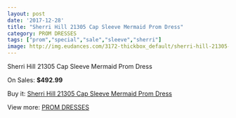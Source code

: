 ```yaml
---
layout: post
date: '2017-12-28'
title: "Sherri Hill 21305 Cap Sleeve Mermaid Prom Dress"
category: PROM DRESSES
tags: ["prom","special","sale","sleeve","sherri"]
image: http://img.eudances.com/3172-thickbox_default/sherri-hill-21305-cap-sleeve-mermaid-prom-dress.jpg
---
```

Sherri Hill 21305 Cap Sleeve Mermaid Prom Dress

On Sales: **$492.99**
<a href="https://www.eudances.com/en/prom-dresses/1090-sherri-hill-21305-cap-sleeve-mermaid-prom-dress.html"><amp-img layout="responsive" width="600" height="600" src="//img.eudances.com/3172-thickbox_default/sherri-hill-21305-cap-sleeve-mermaid-prom-dress.jpg" alt="Sherri Hill 21305 Cap Sleeve Mermaid Prom Dress 0" /></a>
<a href="https://www.eudances.com/en/prom-dresses/1090-sherri-hill-21305-cap-sleeve-mermaid-prom-dress.html"><amp-img layout="responsive" width="600" height="600" src="//img.eudances.com/3173-thickbox_default/sherri-hill-21305-cap-sleeve-mermaid-prom-dress.jpg" alt="Sherri Hill 21305 Cap Sleeve Mermaid Prom Dress 1" /></a>

Buy it: [Sherri Hill 21305 Cap Sleeve Mermaid Prom Dress](https://www.eudances.com/en/prom-dresses/1090-sherri-hill-21305-cap-sleeve-mermaid-prom-dress.html "Sherri Hill 21305 Cap Sleeve Mermaid Prom Dress")

View more: [PROM DRESSES](https://www.eudances.com/en/13-prom-dresses "PROM DRESSES")